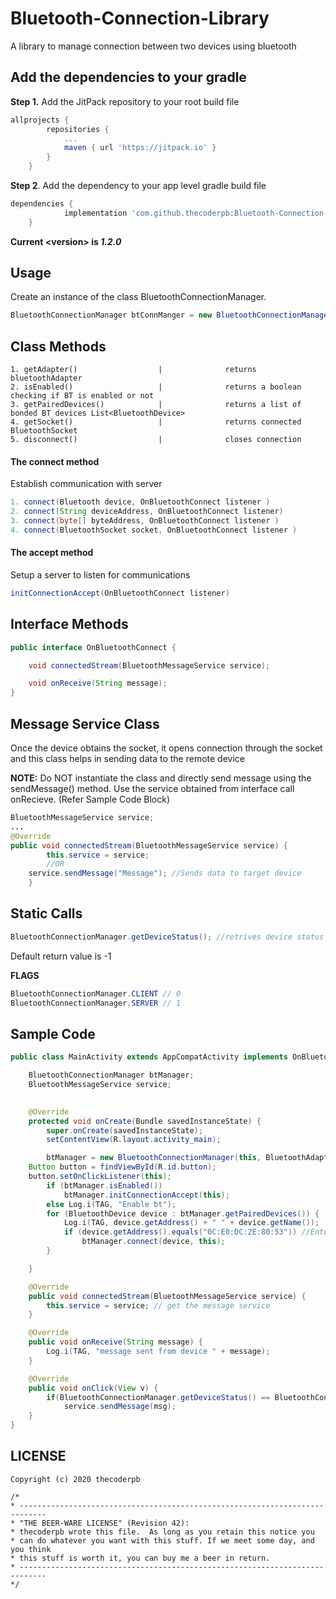 # Bluetooth-Connection-Library

A library to manage connection between two devices using bluetooth

<h2>Add the dependencies to your gradle</h2>
<b>Step 1.</b> Add the JitPack repository to your root build file

```gradle
allprojects {
		repositories {
			...
			maven { url 'https://jitpack.io' }
		}
	} 
```
<b>Step 2</b>. Add the dependency to your app level gradle build file
```gradle
dependencies {
	        implementation 'com.github.thecoderpb:Bluetooth-Connection-Library:<version>'
	}
```
<strong>Current \<version\> is <i>1.2.0</i></strong>

<h2>Usage</h2>
Create an instance of the class BluetoothConnectionManager.

```java
BluetoothConnectionManager btConnManger = new BluetoothConnectionManager(Context context,BluetoothAdapter adapter)
```

<h2>Class Methods</h2>

```
1. getAdapter()                  |              returns bluetoothAdapter
2. isEnabled()                   |              returns a boolean checking if BT is enabled or not
3. getPairedDevices()            |              returns a list of bonded BT devices List<BluetoothDevice>
4. getSocket()                   |              returns connected BluetoothSocket
5. disconnect()                  |              closes connection
```

<h4>The connect method</h4>
<p>Establish communication with server</p>

```java
1. connect(Bluetooth device, OnBluetoothConnect listener )
2. connect(String deviceAddress, OnBluetoothConnect listener)
3. connect(byte[] byteAddress, OnBluetoothConnect listener )
4. connect(BluetoothSocket socket, OnBluetoothConnect listener )
```
<h4>The accept method</h4>
<p>Setup a server to listen for communications</p>

```java
initConnectionAccept(OnBluetoothConnect listener)
```
<h2>Interface Methods</h2>

```java
public interface OnBluetoothConnect {

    void connectedStream(BluetoothMessageService service);

    void onReceive(String message);
}
```
<h2>Message Service Class</h2>
<p>Once the device obtains the socket, it opens connection through the socket and this class helps in sending data to the remote device</p>
<p><b>NOTE:</b> Do NOT instantiate the class and directly send message using the sendMessage() method. Use the service obtained from interface call onRecieve. (Refer Sample Code Block)</p>

```java
BluetoothMessageService service;
...
@Override
public void connectedStream(BluetoothMessageService service) {
        this.service = service;
		//OR
	service.sendMessage("Message"); //Sends data to target device
    }
```
	
<h2>Static Calls</h2>

```java
BluetoothConnectionManager.getDeviceStatus(); //retrives device status as client or server
```

Default return value is -1

<b>FLAGS</b>
```java
BluetoothConnectionManager.CLIENT // 0
BluetoothConnectionManager.SERVER // 1
```

<h2>Sample Code</h2>

```java
public class MainActivity extends AppCompatActivity implements OnBluetoothConnect, View.OnClickListener {

    BluetoothConnectionManager btManager;
    BluetoothMessageService service;
    

    @Override
    protected void onCreate(Bundle savedInstanceState) {
        super.onCreate(savedInstanceState);
        setContentView(R.layout.activity_main);

        btManager = new BluetoothConnectionManager(this, BluetoothAdapter.getDefaultAdapter());
	Button button = findViewById(R.id.button);
	button.setOnClickListener(this);
        if (btManager.isEnabled())
            btManager.initConnectionAccept(this);
        else Log.i(TAG, "Enable bt");
        for (BluetoothDevice device : btManager.getPairedDevices()) {
            Log.i(TAG, device.getAddress() + " " + device.getName());
            if (device.getAddress().equals("0C:E0:DC:2E:80:53")) //Enter your device address
                btManager.connect(device, this);
        }

    }

    @Override
    public void connectedStream(BluetoothMessageService service) {
        this.service = service; // get the message service
    }

    @Override
    public void onReceive(String message) {
        Log.i(TAG, "message sent from device " + message);
    }

    @Override
    public void onClick(View v) {
        if(BluetoothConnectionManager.getDeviceStatus() == BluetoothConnectionManager.CLIENT) //only client will be able to send message
        	service.sendMessage(msg);
    }
}
```

<h2>LICENSE</h2>

```
Copyright (c) 2020 thecoderpb

/*
* ----------------------------------------------------------------------------
* "THE BEER-WARE LICENSE" (Revision 42):
* thecoderpb wrote this file.  As long as you retain this notice you
* can do whatever you want with this stuff. If we meet some day, and you think
* this stuff is worth it, you can buy me a beer in return.   
* ----------------------------------------------------------------------------
*/

```

